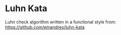 # Luhn Kata

Luhn check algorithm written in a functional style from: 
https://github.com/emandres/luhn-kata
